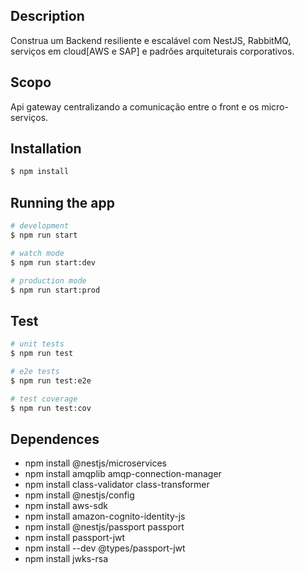 ## Description

Construa um Backend resiliente e escalável com NestJS, RabbitMQ, serviços em cloud[AWS e SAP] e padrões arquiteturais corporativos.

## Scopo

Api gateway centralizando a comunicação entre o front e os micro-serviços.

## Installation

```bash
$ npm install
```

## Running the app

```bash
# development
$ npm run start

# watch mode
$ npm run start:dev

# production mode
$ npm run start:prod
```

## Test

```bash
# unit tests
$ npm run test

# e2e tests
$ npm run test:e2e

# test coverage
$ npm run test:cov
```

## Dependences
- npm install @nestjs/microservices
- npm install amqplib amqp-connection-manager
- npm install class-validator class-transformer
- npm install @nestjs/config  
- npm install aws-sdk  
- npm install amazon-cognito-identity-js
- npm install @nestjs/passport passport 
- npm install passport-jwt
- npm install --dev @types/passport-jwt
- npm install jwks-rsa